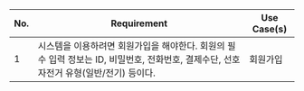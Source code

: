 | No. | Requirement                                                                                                                            | Use Case(s) |
| --- | -------------------------------------------------------------------------------------------------------------------------------------- | ----------- |
| 1   | 시스템을 이용하려면 회원가입을 해야한다. 회원의 필수 입력 정보는 ID, 비밀번호, 전화번호, 결제수단, 선호 자전거 유형(일반/전기) 등이다. | 회원가입    |
